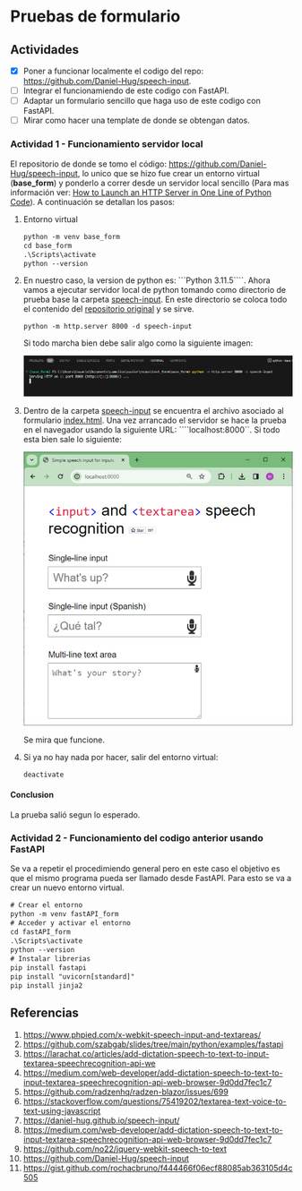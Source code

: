 # Pruebas de formulario

## Actividades

- [x] Poner a funcionar localmente el codigo del repo: https://github.com/Daniel-Hug/speech-input.
- [ ] Integrar el funcionamiendo de este codigo con FastAPI.
- [ ] Adaptar un formulario sencillo que haga uso de este codigo con FastAPI.
- [ ] Mirar como hacer una template de donde se obtengan datos.

### Actividad 1 - Funcionamiento servidor local

El repositorio de donde se tomo el código: https://github.com/Daniel-Hug/speech-input, lo unico que se hizo fue crear un entorno virtual (**base_form**) y ponderlo a correr desde un servidor local sencillo (Para mas información ver: [How to Launch an HTTP Server in One Line of Python Code](https://realpython.com/python-http-server/)). A continuación se detallan los pasos:

1. Entorno virtual 
   
   ```
   python -m venv base_form
   cd base_form
   .\Scripts\activate
   python --version 
   ```

2. En nuestro caso, la version de python es: ```Python 3.11.5````. Ahora vamos a ejecutar servidor local de python tomando como directorio de prueba base la carpeta [speech-input](base_form/speech-input/). En este directorio se coloca todo el contenido del [repositorio original](https://github.com/Daniel-Hug/speech-input) y se sirve.
   
   ```
   python -m http.server 8000 -d speech-input
   ```

   Si todo marcha bien debe salir algo como la siguiente imagen:

   ![1](1_base.png)
   
3. Dentro de la carpeta [speech-input](base_form/speech-input/) se encuentra el archivo asociado al formulario [index.html](base_form/speech-input/index.html). Una vez arrancado el servidor se hace la prueba en el navegador usando la siguiente URL: ````localhost:8000``. Si todo esta bien sale lo siguiente:
   
   ![2](2_base.png)

   Se mira que funcione.

4. Si ya no hay nada por hacer, salir del entorno virtual:

   ```
   deactivate
   ```

#### Conclusion

La prueba salió segun lo esperado.

### Actividad 2 - Funcionamiento del codigo anterior usando FastAPI

Se va a repetir el procedimiendo general pero en este caso el objetivo es que el mismo programa pueda ser llamado desde FastAPI. Para esto se va a crear un nuevo entorno virtual.

```
# Crear el entorno
python -m venv fastAPI_form
# Acceder y activar el entorno
cd fastAPI_form
.\Scripts\activate
python --version 
# Instalar librerias
pip install fastapi
pip install "uvicorn[standard]"
pip install jinja2
```









## Referencias

1. https://www.phpied.com/x-webkit-speech-input-and-textareas/
2. https://github.com/szabgab/slides/tree/main/python/examples/fastapi
4. https://larachat.co/articles/add-dictation-speech-to-text-to-input-textarea-speechrecognition-api-we
5. https://medium.com/web-developer/add-dictation-speech-to-text-to-input-textarea-speechrecognition-api-web-browser-9d0dd7fec1c7
6. https://github.com/radzenhq/radzen-blazor/issues/699
7. https://stackoverflow.com/questions/75419202/textarea-text-voice-to-text-using-javascript
8. https://daniel-hug.github.io/speech-input/
9. https://medium.com/web-developer/add-dictation-speech-to-text-to-input-textarea-speechrecognition-api-web-browser-9d0dd7fec1c7
10. https://github.com/no22/jquery-webkit-speech-to-text
11. https://github.com/Daniel-Hug/speech-input
12. https://gist.github.com/rochacbruno/f444466f06ecf88085ab363105d4c505
